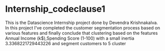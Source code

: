 # Internship_codeclause1

This is the Datascience Internship project done by Devendra Krishnakalva. In this project I've completed the customer segmentation process based on various features and finally conclude that clustering based on the features Annual Income (k$),Spending Score (1-100) with a small inertia 3.3368221729443226 and segment customers to 5 cluster 
